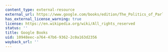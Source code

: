 ```yaml
---
content_type: external-resource
external_url: https://www.google.com/books/edition/The_Politics_of_Parliamentary_Debate/IaCTBQAAQBAJ?hl=en&gbpv=1
has_external_license_warning: true
license: https://en.wikipedia.org/wiki/All_rights_reserved
status: ''
title: Google Books
uid: 10948eec-a764-47b6-9362-2c0a163d2356
wayback_url: ''
---
```

